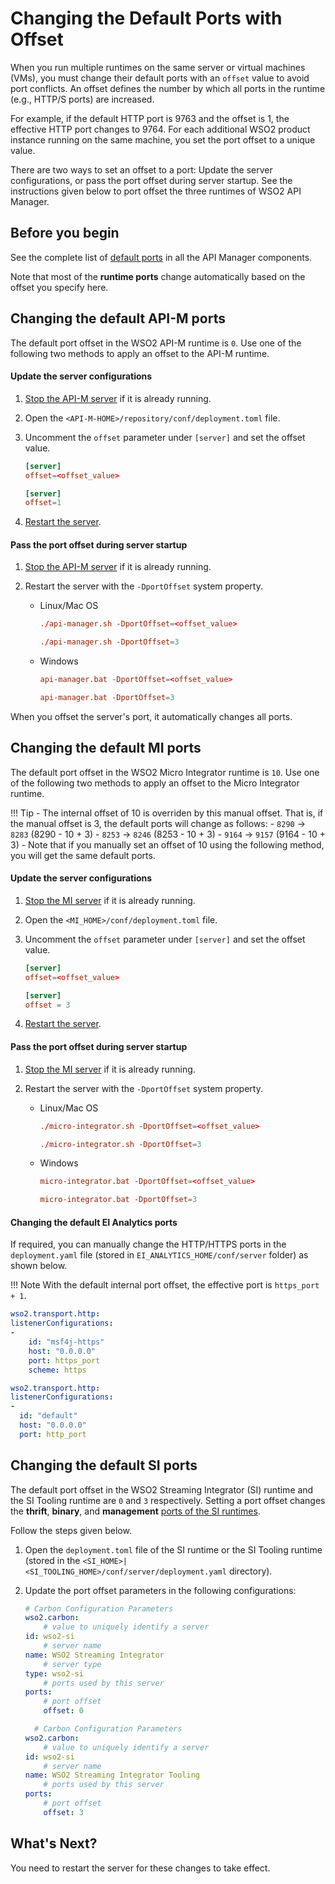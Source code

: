 # Changing the Default Ports with Offset

When you run multiple runtimes on the same server or virtual machines (VMs), you must change their default ports with an `offset` value to avoid port conflicts. An offset defines the number by which all ports in the runtime (e.g., HTTP/S ports) are increased. 

For example, if the default HTTP port is 9763 and the offset is 1, the effective HTTP port changes to 9764. For each additional WSO2 product instance running on the same machine, you set the port offset to a unique value.

There are two ways to set an offset to a port: Update the server configurations, or pass the port offset during server startup. See the instructions given below to port offset the three runtimes of WSO2 API Manager.

## Before you begin

See the complete list of [default ports]({{base_path}}/administer/product-configurations/default-product-ports/) in all the API Manager components.

Note that most of the **runtime ports** change automatically based on the offset you specify here.

## Changing the default API-M ports

The default port offset in the WSO2 API-M runtime is `0`. Use one of the following two methods to apply an offset to the API-M runtime.

#### Update the server configurations

1. [Stop the API-M server]({{base_path}}/install-and-setup/install/installing-the-product/running-the-api-m/#stopping-the-server) if it is already running.

2.  Open the `<API-M-HOME>/repository/conf/deployment.toml` file.

3.  Uncomment the `offset` parameter under `[server]` and set the offset value.


    ```toml tab="Format"
    [server]
    offset=<offset_value>
    ```

    ```toml tab="Example"
    [server]
    offset=1
    ```

4. [Restart the server]({{base_path}}/install-and-setup/install/installing-the-product/running-the-api-m/).

#### Pass the port offset during server startup

1.  [Stop the API-M server]({{base_path}}/install-and-setup/install/installing-the-product/running-the-api-m/#stopping-the-server) if it is already running.

2.  Restart the server with the `-DportOffset` system property.

    - Linux/Mac OS
    
        ```toml tab="Format"
        ./api-manager.sh -DportOffset=<offset_value>
        ```
        
        ```toml tab="Example"
        ./api-manager.sh -DportOffset=3
        ```
        
    - Windows
    
        ```toml tab="Format"
        api-manager.bat -DportOffset=<offset_value>
        ```
        
        ```toml tab="Example"
        api-manager.bat -DportOffset=3
        ```

When you offset the server's port, it automatically changes all ports. 

## Changing the default MI ports

The default port offset in the WSO2 Micro Integrator runtime is `10`. Use one of the following two methods to apply an offset to the Micro Integrator runtime.

!!! Tip
	-	The internal offset of 10 is overriden by this manual offset. That is, if the manual offset is 3, the default ports will change as follows:
		- `8290` -> `8283` (8290 - 10 + 3)
		- `8253` -> `8246` (8253 - 10 + 3)
		- `9164` -> `9157` (9164 - 10 + 3)
	-	Note that if you manually set an offset of 10 using the following method, you will get the same default ports.

#### Update the server configurations

1. [Stop the MI server]({{base_path}}/install-and-setup/install/installing-the-product/running-the-api-m/#stopping-the-server) if it is already running.

2.  Open the `<MI_HOME>/conf/deployment.toml` file.

3.  Uncomment the `offset` parameter under `[server]` and set the offset value.

    ```toml tab="Format"
    [server]
    offset=<offset_value>
    ```

    ```toml  tab="Example"
    [server]
    offset = 3
    ```

4. [Restart the server]({{base_path}}/install-and-setup/install/installing-the-product/running-the-api-m/).

#### Pass the port offset during server startup

1.  [Stop the MI server]({{base_path}}/install-and-setup/install/installing-the-product/running-the-api-m/#stopping-the-server) if it is already running.

2.  Restart the server with the `-DportOffset` system property.

    - Linux/Mac OS
    
        ```toml tab="Format"
        ./micro-integrator.sh -DportOffset=<offset_value>
        ```
        
        ```toml tab="Example"
        ./micro-integrator.sh -DportOffset=3
        ```
        
    - Windows
    
        ```toml tab="Format"
        micro-integrator.bat -DportOffset=<offset_value>
        ```
        
        ```toml tab="Example"
        micro-integrator.bat -DportOffset=3
        ```

#### Changing the default EI Analytics ports

If required, you can manually change the HTTP/HTTPS ports in the `deployment.yaml` file (stored in `EI_ANALYTICS_HOME/conf/server` folder) as shown below.

!!! Note
    With the default internal port offset, the effective port is <code>https_port + 1</code>.

```yaml tab='HTTPS Port'
wso2.transport.http:            
listenerConfigurations:
-
	id: "msf4j-https"
	host: "0.0.0.0"
	port: https_port
	scheme: https
```

```yaml tab='HTTP Port'
wso2.transport.http:
listenerConfigurations:
-
  id: "default"
  host: "0.0.0.0"
  port: http_port
```

## Changing the default SI ports

The default port offset in the WSO2 Streaming Integrator (SI) runtime and the SI Tooling runtime are `0` and `3` respectively. Setting a port offset changes the **thrift**, **binary**, and **management** [ports of the SI runtimes]({{base_path}}/install-and-setup/setup/reference/default-product-ports/streaming-integrator-ports).

Follow the steps given below.

1.  Open the `deployment.toml` file of the SI runtime or the SI Tooling runtime (stored in the `<SI_HOME>|<SI_TOOLING_HOME>/conf/server/deployment.yaml` directory). 

2.  Update the port offset parameters in the following configurations:

    ```yaml tab="SI runtime"
    # Carbon Configuration Parameters
    wso2.carbon:
        # value to uniquely identify a server
    id: wso2-si
        # server name
    name: WSO2 Streaming Integrator
        # server type
    type: wso2-si
        # ports used by this server
    ports:
        # port offset
        offset: 0
    ```

    ```yaml tab="SI Tooling runtime"
      # Carbon Configuration Parameters
    wso2.carbon:
        # value to uniquely identify a server
    id: wso2-si
        # server name
    name: WSO2 Streaming Integrator Tooling
        # ports used by this server
    ports:
        # port offset
        offset: 3
    ```

## What's Next?

You need to restart the server for these changes to take effect.